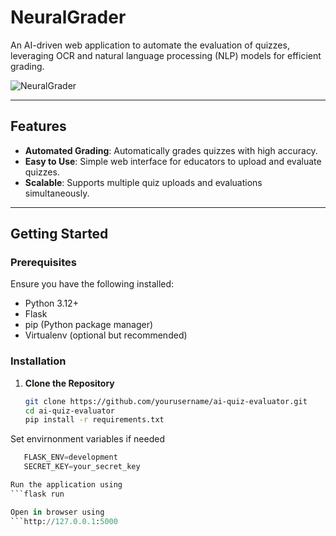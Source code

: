 # NeuralGrader
An AI-driven web application to automate the evaluation of quizzes, leveraging OCR and natural language processing (NLP) models for efficient grading.

![NeuralGrader](https://github.com/user-attachments/assets/c8ca6d61-c832-4ef9-8165-fc14a599e184)

---

## Features
- **Automated Grading**: Automatically grades quizzes with high accuracy.
- **Easy to Use**: Simple web interface for educators to upload and evaluate quizzes.
- **Scalable**: Supports multiple quiz uploads and evaluations simultaneously.

---

## Getting Started

### Prerequisites
Ensure you have the following installed:
- Python 3.12+
- Flask
- pip (Python package manager)
- Virtualenv (optional but recommended)

### Installation

1. **Clone the Repository**
   ```bash
   git clone https://github.com/yourusername/ai-quiz-evaluator.git
   cd ai-quiz-evaluator
   pip install -r requirements.txt

Set envirnonment variables if needed
   ```FLASK_APP=app.py
      FLASK_ENV=development
      SECRET_KEY=your_secret_key

Run the application using
   ```flask run

Open in browser using
   ```http://127.0.0.1:5000

    

